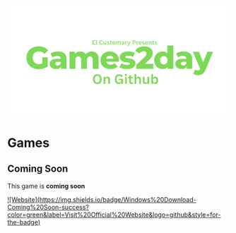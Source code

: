 ![alt text](https://raw.githubusercontent.com/Ishaanlikescandy/Games2day/main/Games2day.png)
# Games
## Coming Soon
This game is **coming soon**

[![Website](https://img.shields.io/badge/Windows%20Download-Coming%20Soon-success? color=green&label=Visit%20Official%20Website&logo=github&style=for-the-badge)](https://google.com/)
